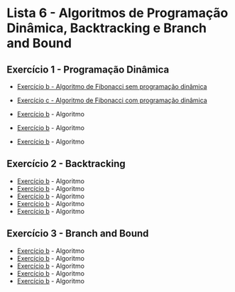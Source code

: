 # Lista 6 - Algoritmos de **Programação Dinâmica, Backtracking e Branch and Bound**

## Exercício 1 - Programação Dinâmica

* [Exercício b - Algoritmo de Fibonacci sem programação dinâmica](https://github.com/marcuslamounier/PPGCC-PCC104/blob/main/lista6/fibonacci.cpp)

* [Exercício c - Algoritmo de Fibonacci com programação dinâmica](https://github.com/marcuslamounier/PPGCC-PCC104/blob/main/lista6/fibonacci.cpp)

* [Exercício b]() - Algoritmo 
* [Exercício b]() - Algoritmo 
* [Exercício b]() - Algoritmo 

## Exercício 2 - Backtracking

* [Exercício b]() - Algoritmo 
* [Exercício b]() - Algoritmo 
* [Exercício b]() - Algoritmo 
* [Exercício b]() - Algoritmo 
* [Exercício b]() - Algoritmo 

## Exercício 3 - Branch and Bound

* [Exercício b]() - Algoritmo 
* [Exercício b]() - Algoritmo 
* [Exercício b]() - Algoritmo 
* [Exercício b]() - Algoritmo 
* [Exercício b]() - Algoritmo 